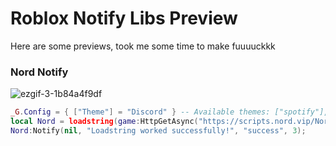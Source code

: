 # Roblox Notify Libs Preview
Here are some previews, took me some time to make fuuuuckkk

### Nord Notify
![ezgif-3-1b84a4f9df](https://github.com/razerbignamer/notification-stuff/assets/66913721/65f7f577-e77f-41ae-8ee9-ec136b9fa691)
```lua
_G.Config = { ["Theme"] = "Discord" } -- Available themes: ["spotify"], ["discord"], ["light"], ["dark"]
local Nord = loadstring(game:HttpGetAsync("https://scripts.nord.vip/NordNotifs.lua", true))();
Nord:Notify(nil, "Loadstring worked successfully!", "success", 3);
```
